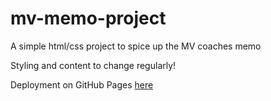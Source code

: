 # mv-memo-project
A simple html/css project to spice up the MV coaches memo

Styling and content to change regularly!

Deployment on GitHub Pages [here](https://baylisse.github.io/mv-memo-project/)
